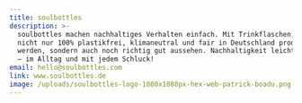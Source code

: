 ```yaml
---
title: soulbottles
description: >-
  soulbottles machen nachhaltiges Verhalten einfach. Mit Trinkflaschen, die
  nicht nur 100% plastikfrei, klimaneutral und fair in Deutschland produziert
  werden, sondern auch noch richtig gut aussehen. Nachhaltigkeit leicht gemacht
  – im Alltag und mit jedem Schluck!
email: hello@soulbottles.com
link: www.soulbottles.de
image: /uploads/soulbottles-logo-1080x1080px-hex-web-patrick-boadu.png
---
```


